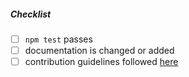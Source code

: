 <!--
Thank you for your pull request. Please provide a description above and review
the requirements below.
-->

##### Checklist
<!-- Remove items that do not apply. For completed items, change [ ] to [x]. -->

- [ ] `npm test` passes
- [ ] documentation is changed or added
- [ ] contribution guidelines followed [here](https://github.com/AdoptOpenJDK/openjdk-website/blob/master/CONTRIBUTING.md)
